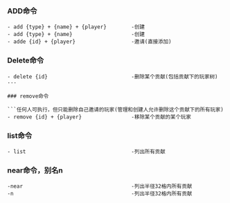 ### ADD命令

```只能邀请在线的玩家，如果在创建时指定玩家则直接添加
- add {type} + {name} + {player}        -创建
- add {type} + {name}                   -创建
- adde {id} + {player}                  -邀请(直接添加)
```

### Delete命令

```所有人可执行，但只能删除自己创建的id(管理员可删除任意ID)
- delete {id}                           -删除某个贡献(包括贡献下的玩家树)
···

### remove命令

```任何人可执行，但只能删除自己邀请的玩家(管理和创建人允许删除这个贡献下的所有玩家)
- remove {id} + {player}                -移除某个贡献的某个玩家
```

### list命令

```任何人可执行
- list                                  -列出所有贡献
```

### near命令，别名n

```任何人可执行
-near                                   -列出半径32格内所有贡献
-n                                      -列出半径32格内所有贡献
```

